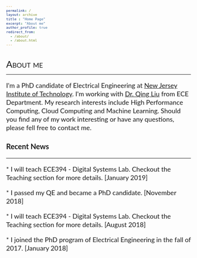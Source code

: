 ```yaml
---
permalink: /
layout: archive
title : "Home Page"
excerpt: "About me"
author_profile: true
redirect_from: 
  - /about/
  - /about.html
---
```


<style>

h1 { font-family: Lato; 
    font-size: 25px; font-style: normal; font-variant: small-caps; font-weight: 400; line-height: 23px; } 

h3 { font-family: Lato; font-size: 20px; font-style: normal; font-variant: normal; font-weight: 700; line-height: 23px; } 

p { font-family: Lato; font-size: 18px; font-style: normal; font-variant: normal; font-weight: 400; line-height: 23px; } 

blockquote { font-family: Lato; font-size: 17px; font-style: normal; font-variant: normal; font-weight: 400; line-height: 23px; } 

pre { font-family: Lato; font-size: 11px; font-style: normal; font-variant: normal; font-weight: 400; line-height: 23px; }

</style>

<h1>About me</h1>

--------

<p>I'm a PhD candidate of Electrical Engineering at <a href="https://www.njit.edu/"> New Jersey Institute of Technology</a>. I'm working with <a href="https://web.njit.edu/~qliu/"> Dr. Qing Liu</a> from ECE Department. My research interests include High Performance Computing, Cloud Computing and Machine Learning. Should you find any of my work interesting or have any questions, please fell free to contact me.</p>

<!-- <font color="red"> * For affairs regarding my TA work, please contact me by <a href="mailto:jw447@njit.edu" target="_top">NJIT email</a>.</font> -->

<h3>Recent News</h3>

-----------

<p>* I will teach ECE394 - Digital Systems Lab. Checkout the Teaching section for more details. [January 2019]</p>
<p>* I passed my QE and became a PhD candidate. [November 2018]</p>
<p>* I will teach ECE394 - Digital Systems Lab. Checkout the Teaching section for more details. [August 2018]</p>
<p>* I joined the PhD program of Electrical Engineering in the fall of 2017. [January 2018]</p>
